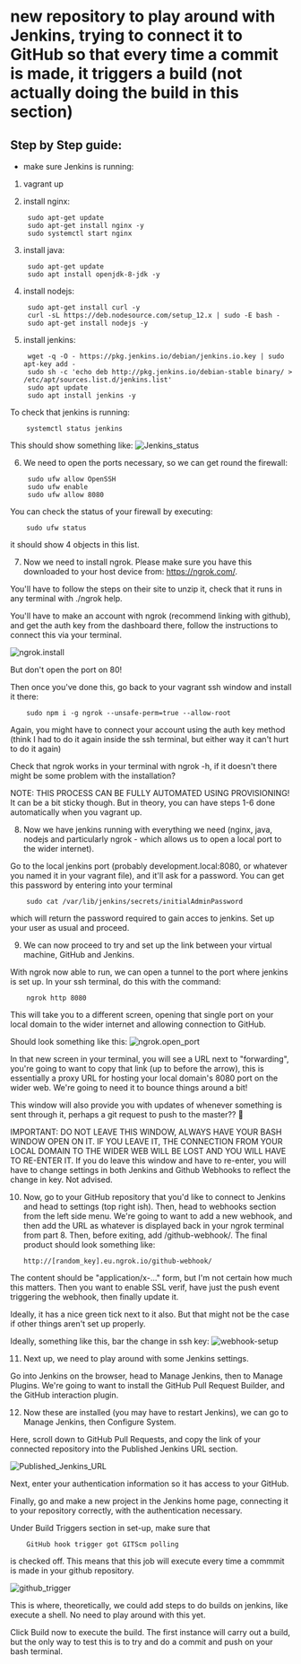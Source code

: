 # new repository to play around with Jenkins, trying to connect it to GitHub so that every time a commit is made, it triggers a build (not actually doing the build in this section)

## Step by Step guide:

- make sure Jenkins is running:
1. vagrant up
2. install nginx:

        sudo apt-get update
        sudo apt-get install nginx -y
        sudo systemctl start nginx

3. install java:

        sudo apt-get update
        sudo apt install openjdk-8-jdk -y

4. install nodejs:

        sudo apt-get install curl -y
        curl -sL https://deb.nodesource.com/setup_12.x | sudo -E bash -
        sudo apt-get install nodejs -y

5. install jenkins:

        wget -q -O - https://pkg.jenkins.io/debian/jenkins.io.key | sudo apt-key add -
        sudo sh -c 'echo deb http://pkg.jenkins.io/debian-stable binary/ > /etc/apt/sources.list.d/jenkins.list'
        sudo apt update
        sudo apt install jenkins -y

To check that jenkins is running:

        systemctl status jenkins

This should show something like:
![Jenkins_status](https://miro.medium.com/max/919/1*sLQs1alHydHfGDehavl83w.png)

6. We need to open the ports necessary, so we can get round the firewall:

        sudo ufw allow OpenSSH
        sudo ufw enable
        sudo ufw allow 8080

You can check the status of your firewall by executing:

        sudo ufw status

it should show 4 objects in this list.

7. Now we need to install ngrok. Please make sure you have this downloaded to your host device from: https://ngrok.com/.

You'll have to follow the steps on their site to unzip it, check that it runs in any terminal with ./ngrok help.

You'll have to make an account with ngrok (recommend linking with github), and get the auth key from the dashboard there, follow the instructions to connect this via your terminal.

![ngrok.install](https://miro.medium.com/max/835/1*l7XNHpi0hDEYhnv301zmzQ.png)

But don't open the port on 80!

Then once you've done this, go back to your vagrant ssh window and install it there:

        sudo npm i -g ngrok --unsafe-perm=true --allow-root

Again, you might have to connect your account using the auth key method (think I had to do it again inside the ssh terminal, but either way it can't hurt to do it again)

Check that ngrok works in your terminal with ngrok -h, if it doesn't there might be some problem with the installation?

NOTE: THIS PROCESS CAN BE FULLY AUTOMATED USING PROVISIONING! It can be a bit sticky though. But in theory, you can have steps 1-6 done automatically when you vagrant up.

8. Now we have jenkins running with everything we need (nginx, java, nodejs and particularly ngrok - which allows us to open a local port to the wider internet).

Go to the local jenkins port (probably development.local:8080, or whatever you named it in your vagrant file), and it'll ask for a password. You can get this password by entering into your terminal

        sudo cat /var/lib/jenkins/secrets/initialAdminPassword

which will return the password required to gain acces to jenkins. Set up your user as usual and proceed.

9. We can now proceed to try and set up the link between your virtual machine, GitHub and Jenkins.

With ngrok now able to run, we can open a tunnel to the port where jenkins is set up. In your ssh terminal, do this with the command:

        ngrok http 8080

This will take you to a different screen, opening that single port on your local domain to the wider internet and allowing connection to GitHub.

Should look something like this:
![ngrok.open_port](https://miro.medium.com/max/910/1*i27GJW-YLn4ik9kN8HKRxw.png)

In that new screen in your terminal, you will see a URL next to "forwarding", you're going to want to copy that link (up to before the arrow), this is essentially a proxy URL for hosting your local domain's 8080 port on the wider web. We're going to need it to bounce things around a bit!

This window will also provide you with updates of whenever something is sent through it, perhaps a git request to push to the master?? :taco:

IMPORTANT: DO NOT LEAVE THIS WINDOW, ALWAYS HAVE YOUR BASH WINDOW OPEN ON IT. IF YOU LEAVE IT, THE CONNECTION FROM YOUR LOCAL DOMAIN TO THE WIDER WEB WILL BE LOST AND YOU WILL HAVE TO RE-ENTER IT. If you do leave this window and have to re-enter, you will have to change settings in both Jenkins and Github Webhooks to reflect the change in key. Not advised.

10. Now, go to your GitHub repository that you'd like to connect to Jenkins and head to settings (top right ish). Then, head to webhooks section from the left side menu. We're going to want to add a new webhook, and then add the URL as whatever is displayed back in your ngrok terminal from part 8. Then, before exiting, add /github-webhook/. The final product should look something like:

        http://[random_key].eu.ngrok.io/github-webhook/

The content should be "application/x-..." form, but I'm not certain how much this matters. Then you want to enable SSL verif, have just the push event triggering the webhook, then finally update it.

Ideally, it has a nice green tick next to it also. But that might not be the case if other things aren't set up properly.

Ideally, something like this, bar the change in ssh key:
![webhook-setup](https://miro.medium.com/max/674/1*LBgybSiwTY-umPSJ7fvDBA.png)

11. Next up, we need to play around with some Jenkins settings.

Go into Jenkins on the browser, head to Manage Jenkins, then to Manage Plugins. We're going to want to install the GitHub Pull Request Builder, and the GitHub interaction plugin.

12. Now these are installed (you may have to restart Jenkins), we can go to Manage Jenkins, then Configure System.

Here, scroll down to GitHub Pull Requests, and copy the link of your connected repository into the Published Jenkins URL section.

![Published_Jenkins_URL](https://slathia15472244374.files.wordpress.com/2018/10/31.png?resize=810%2C455)

Next, enter your authentication information so it has access to your GitHub.

Finally, go and make a new project in the Jenkins home page, connecting it to your repository correctly, with the authentication necessary.

Under Build Triggers section in set-up, make sure that

        GitHub hook trigger got GITScm polling

is checked off. This means that this job will execute every time a commmit is made in your github repository.

![github_trigger](https://slathia15472244374.files.wordpress.com/2018/10/14.png?resize=810%2C455)

This is where, theoretically, we could add steps to do builds on jenkins, like execute a shell. No need to play around with this yet.

Click Build now to execute the build. The first instance will carry out a build, but the only way to test this is to try and do a commit and push on your bash terminal.
